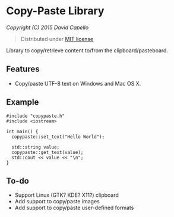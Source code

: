 # Copy-Paste Library
*Copyright (C) 2015 David Capello*

> Distributed under [MIT license](LICENSE.txt)

Library to copy/retrieve content to/from the clipboard/pasteboard.

## Features

* Copy/paste UTF-8 text on Windows and Mac OS X.

## Example

    #include "copypaste.h"
    #include <iostream>

    int main() {
      copypaste::set_text("Hello World");

      std::string value;
      copypaste::get_text(value);
      std::cout << value << "\n";
    }

## To-do

* Support Linux (GTK? KDE? X11?) clipboard
* Add support to copy/paste images
* Add support to copy/paste user-defined formats
